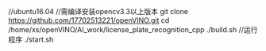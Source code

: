 //ubuntu16.04
//需编译安装opencv3.3以上版本
git clone https://github.com/17702513221/openVINO.git
cd /home/xs/openVINO/AI_work/license_plate_recognition_cpp
./build.sh
//运行程序
./start.sh


